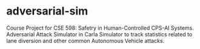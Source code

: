# adversarial-sim
 Course Project for CSE 598: Safetry in Human-Controlled CPS-AI Systems. Adversarial Attack Simulator in Carla Simulator to track statistics related to lane diversion and other common Autonomous Vehicle attacks.
